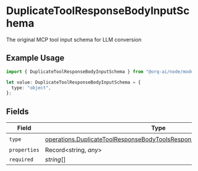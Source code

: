# DuplicateToolResponseBodyInputSchema

The original MCP tool input schema for LLM conversion

## Example Usage

```typescript
import { DuplicateToolResponseBodyInputSchema } from "@orq-ai/node/models/operations";

let value: DuplicateToolResponseBodyInputSchema = {
  type: "object",
};
```

## Fields

| Field                                                                                                                                                                | Type                                                                                                                                                                 | Required                                                                                                                                                             | Description                                                                                                                                                          |
| -------------------------------------------------------------------------------------------------------------------------------------------------------------------- | -------------------------------------------------------------------------------------------------------------------------------------------------------------------- | -------------------------------------------------------------------------------------------------------------------------------------------------------------------- | -------------------------------------------------------------------------------------------------------------------------------------------------------------------- |
| `type`                                                                                                                                                               | [operations.DuplicateToolResponseBodyToolsResponse200ApplicationJson4Type](../../models/operations/duplicatetoolresponsebodytoolsresponse200applicationjson4type.md) | :heavy_check_mark:                                                                                                                                                   | N/A                                                                                                                                                                  |
| `properties`                                                                                                                                                         | Record<string, *any*>                                                                                                                                                | :heavy_minus_sign:                                                                                                                                                   | N/A                                                                                                                                                                  |
| `required`                                                                                                                                                           | *string*[]                                                                                                                                                           | :heavy_minus_sign:                                                                                                                                                   | N/A                                                                                                                                                                  |